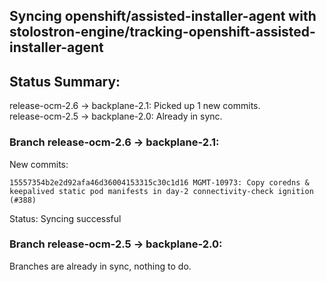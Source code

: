 ## Syncing openshift/assisted-installer-agent with stolostron-engine/tracking-openshift-assisted-installer-agent

## Status Summary:

release-ocm-2.6 -> backplane-2.1: Picked up 1 new commits.  
release-ocm-2.5 -> backplane-2.0: Already in sync.  

### Branch release-ocm-2.6 -> backplane-2.1:

New commits:

```
15557354b2e2d92afa46d36004153315c30c1d16 MGMT-10973: Copy coredns & keepalived static pod manifests in day-2 connectivity-check ignition (#388)
```

Status: Syncing successful

### Branch release-ocm-2.5 -> backplane-2.0:

Branches are already in sync, nothing to do.
